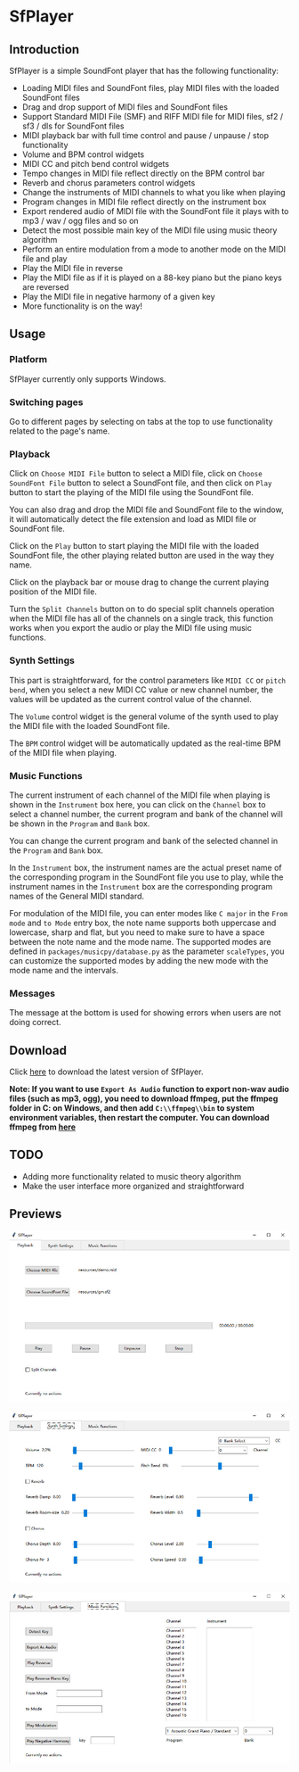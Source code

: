 # SfPlayer

## Introduction

SfPlayer is a simple SoundFont player that has the following functionality:

* Loading MIDI files and SoundFont files, play MIDI files with the loaded SoundFont files
* Drag and drop support of MIDI files and SoundFont files
* Support Standard MIDI File (SMF) and RIFF MIDI file for MIDI files, sf2 / sf3 / dls for SoundFont files
* MIDI playback bar with full time control and pause / unpause / stop functionality
* Volume and BPM control widgets
* MIDI CC and pitch bend control widgets
* Tempo changes in MIDI file reflect directly on the BPM control bar
* Reverb and chorus parameters control widgets
* Change the instruments of MIDI channels to what you like when playing
* Program changes in MIDI file reflect directly on the instrument box
* Export rendered audio of MIDI file with the SoundFont file it plays with to mp3 / wav / ogg files and so on
* Detect the most possible main key of the MIDI file using music theory algorithm
* Perform an entire modulation from a mode to another mode on the MIDI file and play
* Play the MIDI file in reverse
* Play the MIDI file as if it is played on a 88-key piano but the piano keys are reversed
* Play the MIDI file in negative harmony of a given key
* More functionality is on the way!


## Usage

### Platform

SfPlayer currently only supports Windows.

### Switching pages

Go to different pages by selecting on tabs at the top to use functionality related to the page's name.

### Playback

Click on `Choose MIDI File` button to select a MIDI file, click on `Choose SoundFont File` button to select a SoundFont file, and then click on `Play` button to start the playing of the MIDI file using the SoundFont file. 

You can also drag and drop the MIDI file and SoundFont file to the window, it will automatically detect the file extension and load as MIDI file or SoundFont file.

Click on the `Play` button to start playing the MIDI file with the loaded SoundFont file, the other playing related button are used in the way they name.

Click on the playback bar or mouse drag to change the current playing position of the MIDI file.

Turn the `Split Channels` button on to do special split channels operation when the MIDI file has all of the channels on a single track, this function works when you export the audio or play the MIDI file using music functions.

### Synth Settings

This part is straightforward, for the control parameters like `MIDI CC` or `pitch bend`, when you select a new MIDI CC value or new channel number, the values will be updated as the current control value of the channel.

The `Volume` control widget is the general volume of the synth used to play the MIDI file with the loaded SoundFont file.

The `BPM` control widget will be automatically updated as the real-time BPM of the MIDI file when playing.

### Music Functions

The current instrument of each channel of the MIDI file when playing is shown in the `Instrument` box here, you can click on the `Channel` box to select a channel number, the current program and bank of the channel will be shown in the `Program` and `Bank` box.

You can change the current program and bank of the selected channel in the `Program` and `Bank` box.

In the `Instrument` box, the instrument names are the actual preset name of the corresponding program in the SoundFont file you use to play, while the instrument names in the `Instrument` box are the corresponding program names of the General MIDI standard.

For modulation of the MIDI file, you can enter modes like `C major` in the `From mode` and `to Mode` entry box, the note name supports both uppercase and lowercase, sharp and flat, but you need to make sure to have a space between the note name and the mode name. The supported modes are defined in `packages/musicpy/database.py` as the parameter `scaleTypes`, you can customize the supported modes by adding the new mode with the mode name and the intervals.

### Messages

The message at the bottom is used for showing errors when users are not doing correct.

## Download

Click [here](https://github.com/Rainbow-Dreamer/SfPlayer/archive/refs/heads/main.zip) to download the latest version of SfPlayer.

**Note: If you want to use `Export As Audio` function to export non-wav audio files (such as mp3, ogg), you need to download ffmpeg,
put the ffmpeg folder in C: on Windows, and then add `C:\\ffmpeg\\bin` to system environment variables, then restart the computer.
You can download ffmpeg from [here](https://github.com/Rainbow-Dreamer/musicpy/releases/latest)**


## TODO

* Adding more functionality related to music theory algorithm
* Make the user interface more organized and straightforward


## Previews

![image](previews/1.jpg)

![image](previews/2.jpg)

![image](previews/3.jpg)

